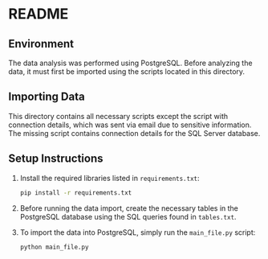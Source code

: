 # README

## Environment
The data analysis was performed using PostgreSQL. Before analyzing the data, it must first be imported using the scripts located in this directory.

## Importing Data
This directory contains all necessary scripts except the script with connection details, which was sent via email due to sensitive information. The missing script contains connection details for the SQL Server database.

## Setup Instructions
1. Install the required libraries listed in `requirements.txt`:
   ```sh
   pip install -r requirements.txt
   ```

2. Before running the data import, create the necessary tables in the PostgreSQL database using the SQL queries found in `tables.txt`.

3. To import the data into PostgreSQL, simply run the `main_file.py` script:
   ```sh
   python main_file.py
   ```

